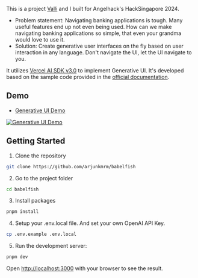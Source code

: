 This is a project [Valli](https://github.com/vallipichappan) and I built for Angelhack's HackSingapore 2024. 
- Problem statement: Navigating banking applications is tough. Many useful features end up not even being used. How can we make navigating banking applications so simple, that even your grandma would love to use it.
- Solution: Create generative user interfaces on the fly based on user interaction in any language. Don't navigate the UI, let the UI navigate to you.

It utilizes [Vercel AI SDK v3.0](https://github.com/vercel/ai) to implement Generative UI.
It's developed based on the sample code provided in the [official documentation](https://sdk.vercel.ai/docs/concepts/ai-rsc).

## Demo

- [Generative UI Demo](https://www.youtube.com/watch?v=B_Wksd7MpRg)

[![Generative UI Demo](https://img.youtube.com/vi/B_Wksd7MpRg/0.jpg)](https://www.youtube.com/watch?v=B_Wksd7MpRg)

## Getting Started

1. Clone the repository

```bash
git clone https://github.com/arjunkmrm/babelfish
```

2. Go to the project folder

```bash
cd babelfish
```

3. Install packages

```bash
pnpm install
```

4. Setup your .env.local file. And set your own OpenAI API Key.

```bash
cp .env.example .env.local
```

5. Run the development server:

```bash
pnpm dev
```

Open [http://localhost:3000](http://localhost:3000) with your browser to see the result.




